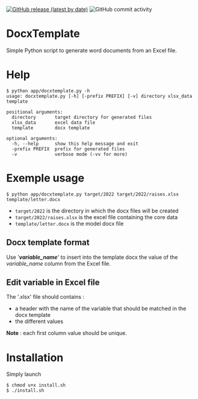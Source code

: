[![GitHub release (latest by date)](https://img.shields.io/github/v/release/julienbordet/PayRaise)](https://github.com/julienbordet/MenuPing/releases)
![GitHub commit activity](https://img.shields.io/github/commit-activity/m/julienbordet/PayRaise)

# DocxTemplate
Simple Python script to generate word documents from an Excel file.

# Help

```
$ python app/docxtemplate.py -h
usage: docxtemplate.py [-h] [-prefix PREFIX] [-v] directory xlsx_data template

positional arguments:
  directory       target directory for generated files
  xlsx_data       excel data file
  template        docx template

optional arguments:
  -h, --help      show this help message and exit
  -prefix PREFIX  prefix for generated files
  -v              verbose mode (-vv for more)
```

# Exemple usage

```
$ python app/docxtemplate.py target/2022 target/2022/raises.xlsx template/letter.docx
```

* `target/2022` is the directory in which the docx files will be created
* `target/2022/raises.xlsx` is the excel file containing the core data
* `template/letter.docx` is the model docx file

## Docx template format

Use '***variable_name***' to insert into the template docx the value of the *variable_name* column from the Excel file.

## Edit variable in Excel file

The '.xlsx' file should contains :
* a header with the name of the variable that should be matched in the docx template
* the different values

**Note** : each first column value should be unique.

# Installation

Simply launch

```
$ chmod u+x install.sh
$ ./install.sh
```